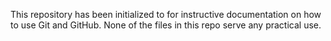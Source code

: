 This repository has been initialized to for instructive documentation on how to use Git and GitHub. None of the files in this repo serve any practical use. 